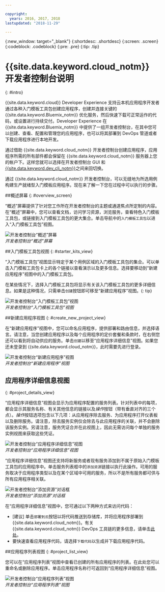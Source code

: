 ```yaml
---

copyright:
  years: 2016, 2017, 2018
lastupdated: "2018-11-29"

---
```

{:new_window: target="_blank"}
{:shortdesc: .shortdesc}
{:screen: .screen}
{:codeblock: .codeblock}
{:pre: .pre}
{:tip: .tip}

# {{site.data.keyword.cloud_notm}} 开发者控制台说明
{: #intro}

<!--I can't see how a customer needs to be walked through the experience without performing a specific task.-->


{{site.data.keyword.cloud}} Developer Experience 支持云本机应用程序开发者通过各种入门模板工具包创建应用程序，创建并连接关键的 {{site.data.keyword.Bluemix_notm}} 优化服务，然后快速下载可正常运作的代码，或设置进行持续交付。Developer Experience 在 {{site.data.keyword.Bluemix_notm}} 中提供了一组开发者控制台，在其中您可以创建、查看、配置和管理您的应用程序，也可以将其部署到 DevOps 管道或者下载应用程序进行本地开发。

通过借助 {{site.data.keyword.cloud_notm}} 开发者控制台创建应用程序，应用程序所需的所有部件都会保留在 {{site.data.keyword.cloud_notm}} 服务器上您的帐户下。这样您就可以选择在开发者控制台 GUI 和 [{{site.data.keyword.dev_cli_notm}}](/docs/cli/idt/index.html)之间来回切换。

通过 {{site.data.keyword.cloud_notm}} 开发者控制台，可以无缝地为所选用例构建生产就绪型入门模板应用程序。现在来了解一下您在过程中可以执行的步骤。

<!-- Ready to jump in?  Visit the [{{site.data.keyword.cloud_notm}} Web App developer console](https://{DomainName}/developer/appservice) to get started.
{: tip} -->

##概述屏幕
{: #overview_screen}

“概述”屏幕提供了针对您工作所在开发者控制台的主题或通道焦点所定制的内容。在“概述”屏幕中，您可以查看文档，访问学习资源，浏览服务，查看特色入门模板工具包，或链接到入门模板工具包的更大集合。单击导航中的`入门模板工具包`以进入“入门模板工具包”视图。

![开发者控制台“概述”屏幕](images/overview_screen.png "概述屏幕") <br> *开发者控制台“概述”屏幕*

##入门模板工具包视图
{: #starter_kits_view}

“入门模板工具包”视图显示特定于某个用例区域的入门模板工具包的集合。可以单击入门模板工具包卡上的各个链接以查看演示以及更多信息。选择要移动到“新建应用程序”视图中的入门模板工具包。

在某些情况下，选择入门模板工具包将显示有关该入门模板工具包的更多详细信息。如果是这种情况，只需单击`创建`按钮即可移至“新建应用程序”视图。{: tip}

![开发者控制台“入门模板工具包”视图](images/starter_kits_view.png "入门模板工具包视图") <br> *开发者控制台“入门模板工具包”视图*

##新建应用程序视图
{: #create_new_project_view}

在“新建应用程序”视图中，您可以命名应用程序，提供部署和路由信息，并选择语言。请注意，当您创建应用程序以及每个应用程序的定价套餐和条款时，在右侧您还可以看到将自动供应的服务。单击`创建`以移至“应用程序详细信息”视图。如果您还未登录到 {{site.data.keyword.cloud_notm}}，此时需要先进行登录。

![开发者控制台“新建应用程序”视图](images/create_new_project_view.png "新建应用程序视图") <br> *开发者控制台“新建应用程序”视图*

## 应用程序详细信息视图
{: #project_details_view}

“应用程序详细信息”视图会显示为应用程序配置的服务列表。针对列表中的每项，都会显示其服务名称、有关其他信息的链接以及*操作*按钮（带有垂直对齐的三个点）。*操作*按钮选项包含以下几项：从应用程序除去服务、为应用程序打开仪表板以及删除服务。请注意，除去服务实例仅会除去与此应用程序的关联，并不会删除该服务实例。另请注意，服务凭证合并在此视图上，因此无需访问每个单独的服务实例视图来获取这些凭证。

![开发者控制台“应用程序详细信息”视图](images/project_details_view.png "“应用程序详细信息”视图") <br> *开发者控制台“应用程序详细信息”视图*

“应用程序详细信息”视图还支持将新服务或者现有服务添加到不属于原始入门模板工具包的应用程序中。单击服务列表框中的`添加资源`链接以执行此操作。可用的服务取决于应用程序类型以及在某个区域中可用的服务，所以不是所有服务都可供与所有应用程序相关联。

![开发者控制台“添加资源”对话框](images/add_resource_dialog.png "“添加资源”对话框") <br> *开发者控制台“添加资源”对话框*

在“应用程序详细信息”视图中，您可通过以下两种方式来访问代码：

*  [建议] 单击`部署到云`按钮以将代码推送到存储库，并将应用程序部署到 {{site.data.keyword.cloud_notm}}。有关 {{site.data.keyword.cloud_notm}} DevOps 工具链的更多信息，请单击[此处](/docs/services/ContinuousDelivery/toolchains_about.html#toolchains_about)。
*  要快速查看应用程序代码，请选择`下载代码`以生成并下载应用程序代码。

##应用程序列表视图
{: #project_list_view}

您可以在“应用程序列表”视图中查看已创建的所有应用程序的列表。在此处您可以重命名或删除应用程序。单击应用程序名称行可返回到“应用程序详细信息”视图。

![开发者控制台“应用程序列表”视图](images/project_list_view.png "“应用程序列表”视图") <br> *开发者控制台“应用程序列表”视图*
